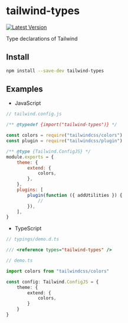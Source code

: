 # tailwind-types

[npm:latest]: https://www.npmjs.com/package/tailwind-types/v/latest
[npm:latest:badge]: https://img.shields.io/npm/v/tailwind-types/latest?style=flat-square

[![Latest Version][npm:latest:badge]][npm:latest]

Type declarations of Tailwind

## Install

```sh
npm install --save-dev tailwind-types
```

## Examples

- JavaScript

```js
// tailwind.config.js

/** @typedef {import("tailwind-types")} */

const colors = require("tailwindcss/colors")
const plugin = require("tailwindcss/plugin")

/** @type {Tailwind.ConfigJS} */
module.exports = {
	theme: {
		extend: {
			colors,
		},
	},
	plugins: [
		plugin(function ({ addUtilities }) {
			//
		}),
	],
}
```

- TypeScript

```ts
// typings/demo.d.ts

/// <reference types="tailwind-types" />
```

```ts
// demo.ts

import colors from "tailwindcss/colors"

const config: Tailwind.ConfigJS = {
	theme: {
		extend: {
			colors,
		}
	}
}
```
